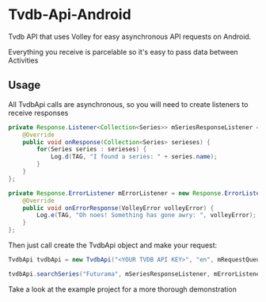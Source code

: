Tvdb-Api-Android
================

Tvdb API that uses Volley for easy asynchronous API requests on Android.

Everything you receive is parcelable so it's easy to pass data between Activities


## Usage
All TvdbApi calls are asynchronous, so you will need to create listeners to receive responses

```java
private Response.Listener<Collection<Series>> mSeriesResponseListener = new Response.Listener<Collection<Series>>() {
    @Override
    public void onResponse(Collection<Series> serieses) {
        for(Series series : serieses) {
            Log.d(TAG, "I found a series: " + series.name); 
        }
    }
};

private Response.ErrorListener mErrorListener = new Response.ErrorListener() {
    @Override
    public void onErrorResponse(VolleyError volleyError) {
        Log.e(TAG, "Oh noes! Something has gone awry: ", volleyError);
    }
};
```

Then just call create the TvdbApi object and make your request:

```java
TvdbApi tvdbApi = new TvdbApi("<YOUR TVDB API KEY>", "en", mRequestQueue);

tvdbApi.searchSeries("Futurama", mSeriesResponseListener, mErrorListener);
```

Take a look at the example project for a more thorough demonstration
